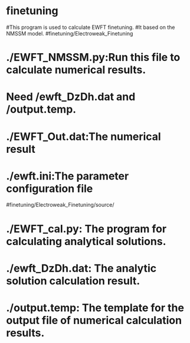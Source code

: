 # finetuning
#This program is used to calculate EWFT finetuning.
#It based on the NMSSM model.
#finetuning/Electroweak_Finetuning
#  ./EWFT_NMSSM.py:Run this file to calculate numerical results.
#                  Need /ewft_DzDh.dat and /output.temp.
#  ./EWFT_Out.dat:The numerical result
#  ./ewft.ini:The parameter configuration file
#finetuning/Electroweak_Finetuning/source/
#  ./EWFT_cal.py: The program for calculating analytical solutions.
#  ./ewft_DzDh.dat: The analytic solution calculation result.
#  ./output.temp: The template for the output file of numerical calculation results.
